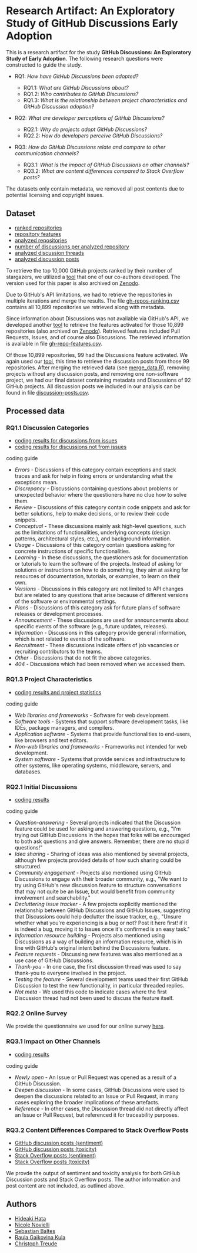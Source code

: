 # Research Artifact: An Exploratory Study of GitHub Discussions Early Adoption

This is a research artifact for the study **GitHub Discussions: An Exploratory Study of Early Adoption**. The following research questions were constructed to guide the study.

- RQ1: *How have GitHub Discussions been adopted?*
  - RQ1.1: *What are GitHub Discussions about?*
  - RQ1.2: *Who contributes to GitHub Discussions?*
  - RQ1.3: *What is the relationship between project characteristics and GitHub Discussion adoption?*

- RQ2: *What are developer perceptions of GitHub Discussions?*
  - RQ2.1: *Why do projects adopt GitHub Discussions?*
  - RQ2.2: *How do developers perceive GitHub Discussions?*

- RQ3: *How do GitHub Discussions relate and compare to other communication channels?*
  - RQ3.1: *What is the impact of GitHub Discussions on other channels?*
  - RQ3.2: *What are content differences compared to Stack Overflow posts?*

The datasets only contain metadata, we removed all post contents due to potential licensing and copyright issues.

## Dataset

* [ranked repositories](gh-repos/gh-repos-ranking.csv)
* [repository features](gh-repos/gh-repos-features.csv)
* [analyzed repositories](gh-repos/gh-repos.csv)
* [number of discussions per analyzed repository](gh-discussions/discussion-count-per-repo.csv)
* [analyzed discussion threads](gh-discussions/discussions.csv)
* [analyzed discussion posts](gh-discussions/discussion-posts.csv)

To retrieve the top 10,000 GitHub projects ranked by their number of stargazers, we utilized a [tool](https://github.com/sbaltes/api-retriever/tree/v0.3.0#retrieving-top-rated-github-repositories-according-to-stars) that one of our co-authors developed. The version used for this paper is also archived on [Zenodo](https://doi.org/10.5281/zenodo.4464050).

Due to GitHub's API limitations, we had to retrieve the repositories in multiple iterations and merge the results.
The file [gh-repos-ranking.csv](gh-repos/gh-repos-ranking.csv) contains all 10,899 repositories we retrieved along with metadata.

Since information about Discussions was not available via GitHub's API, we developed another [tool](https://github.com/sbaltes/github-retriever/) to retrieve the features activated for those 10,899 repositories (also archived on [Zenodo](https://doi.org/10.5281/zenodo.3908648)). Retrieved features included Pull Requests, Issues, and of course also Discussions. The retrieved information is available in file [gh-repo-features.csv](gh-repos/gh-repos-features.csv).

Of those 10,899 repositories, 99 had the Discussions feature activated.
We again used our [tool](https://github.com/sbaltes/github-retriever/), this time to retrieve the discussion posts from those 99 repositories.
After merging the retrieved data (see [merge_data.R](data/merge_data.R)), removing projects without any discussion posts, and removing one non-software project, we had our final dataset containing metadata and Discussions of 92 GitHub projects.
All discussion posts we included in our analysis can be found in file [discussion-posts.csv](gh-discussions/discussion-posts.csv).

## Processed data

### RQ1.1 Discussion Categories

* [coding results for discussions from issues](RQ1.1_discussions_from_issues.csv)
* [coding results for discussions not from issues](RQ1.1_discussions_not_from_issues.csv)

coding guide
- *Errors* - Discussions of this category contain exceptions and stack traces and ask for help in fixing errors or understanding what the exceptions mean.
- *Discrepancy* - Discussions containing questions about problems or unexpected behavior where the questioners have no clue how to solve them.
- *Review* - Discussions of this category contain code snippets and ask for better solutions, help to make decisions, or to review their code snippets.
- *Conceptual* - These discussions mainly ask high-level questions, such as the limitations of functionalities, underlying concepts (design patterns, architectural styles, etc.), and background information.
- *Usage* - Discussions of this category contain questions asking for concrete instructions of specific functionalities.
- *Learning* - In these discussions, the questioners ask for documentation or tutorials to learn the software of the projects. Instead of asking for solutions or instructions on how to do something, they aim at asking for resources of documentation, tutorials, or examples, to learn on their own.
- *Versions* - Discussions in this category are not limited to API changes but are related to any questions that arise because of different versions of the software or environmental settings.
- *Plans* - Discussions of this category ask for future plans of software releases or development processes.
- *Announcement* - These discussions are used for announcements about specific events of the software (e.g., future updates, releases).
- *Information* - Discussions in this category provide general information, which is not related to events of the software.
- *Recruitment* - These discussions indicate offers of job vacancies or recruiting contributors to the teams.
- *Other* - Discussions that do not fit the above categories.
- *404* - Discussions which had been removed when we accessed them.

### RQ1.3 Project Characteristics

* [coding results and project statistics](RQ1.3_repos_to_check.csv)

coding guide
- *Web libraries and frameworks* - Software for web development.
- *Software tools* - Systems that support software development tasks, like IDEs, package managers, and compilers.
- *Application software* - Systems that provide functionalities to end-users, like browsers and text editors.
- *Non-web libraries and frameworks* - Frameworks not intended for web development.
- *System software* - Systems that provide services and infrastructure to other systems, like operating systems, middleware, servers, and databases.

### RQ2.1 Initial Discussions

* [coding results](RQ2.1_initial_discussions.csv)

coding guide
- *Question-answering* - Several projects indicated that the Discussion feature could be used for asking and answering questions, e.g., "I'm trying out GitHub Discussions in the hopes that folks will be encouraged to both ask questions and give answers. Remember, there are no stupid questions!"
- *Idea sharing* - Sharing of ideas was also mentioned by several projects, although few projects provided details of how such sharing could be structured.
- *Community engagement* - Projects also mentioned using GitHub Discussions to engage with their broader community, e.g., "We want to try using GitHub's new discussion feature to structure conversations that may not quite be an Issue, but would benefit from community involvement and searchability."
- *Decluttering issue tracker* - A few projects explicitly mentioned the relationship between GitHub Discussions and GitHub Issues, suggesting that Discussions could help declutter the issue tracker, e.g., "Unsure whether what you're experiencing is a bug or not? Post it here first! if it is indeed a bug, moving it to Issues once it's confirmed is an easy task."
- *Information resource building* - Projects also mentioned using Discussions as a way of building an information resource, which is in line with GitHub's original intent behind the Discussions feature.
- *Feature requests* -  Discussing new features was also mentioned as a use case of GitHub Discussions.
- *Thank-you* - In one case, the first discussion thread was used to say thank-you to everyone involved in the project.
- *Testing the feature* - Several development teams used their first GitHub Discussion to test the new functionality, in particular threaded replies.
- *Not meta* - We used this code to indicate cases where the first Discussion thread had not been used to discuss the feature itself.

### RQ2.2 Online Survey

We provide the questionnaire we used for our online survey [here](RQ2.2_survey_questionnaire.pdf).

### RQ3.1 Impact on Other Channels

* [coding results](RQ3.1_links_in_discussions.csv)

coding guide
- *Newly open* - An Issue or Pull Request was opened as a result of a GitHub Discussion.
- *Deepen discussion* - In some cases, GitHub Discussions were used to deepen the discussions related to an Issue or Pull Request, in many cases exploring the broader implications of these artefacts.
- *Reference* - In other cases, the Discussion thread did not directly affect an Issue or Pull Request, but referenced it for traceability purposes.

### RQ3.2 Content Differences Compared to Stack Overflow Posts

* [GitHub discussion posts (sentiment)](RQ3.2_gh_discussion_posts_sentiment.csv)
* [GitHub discussion posts (toxicity)](RQ3.2_gh_discussion_posts_toxicity.csv)
* [Stack Overflow posts (sentiment)](RQ3.2_so_posts_sentiment.csv)
* [Stack Overflow posts (toxicity)](RQ3.2_so_posts_toxicity.csv)

We provde the output of sentiment and toxicity analysis for both GitHub Discussion posts and Stack Overflow posts. 
The author information and post content are not included, as outlined above.

## Authors
- [Hideaki Hata](https://hideakihata.github.io/)
- [Nicole Novielli](http://collab.di.uniba.it/nicole/)
- [Sebastian Baltes](https://empirical-software.engineering/)
- [Raula Gaikovina Kula](https://raux.github.io/)
- [Christoph Treude](http://ctreude.ca/)
